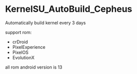 # KernelSU_AutoBuild_Cepheus

Automatically build kernel every 3 days

support rom:
- crDroid 
- PixelExperience  
- PixelOS 
- EvolutionX 

all rom android version is 13
